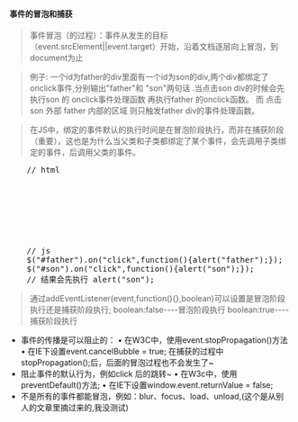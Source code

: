 ####  事件的冒泡和捕获
>事件冒泡（的过程）：事件从发生的目标（event.srcElement||event.target）开始，沿着文档逐层向上冒泡，到document为止

>例子:  一个id为father的div里面有一个id为son的div,两个div都绑定了onclick事件,分别输出"father"和
"son"两句话 .当点击son div的时候会先执行son 的 onclick事件处理函数 再执行father 的onclick函数。
而 点击son 外部 father 内部的区域 则只触发father div的事件处理函数。

> 在JS中，绑定的事件默认的执行时间是在冒泡阶段执行，而非在捕获阶段（重要），这也是为什么当父类和子类都绑定了某个事件，会先调用子类绑定的事件，后调用父类的事件。
<pre>
    // html
    <div id="father">
        <div id="son">
        </div>
    </div>
    // js
    $("#father").on("click",function(){alert("father");});
    $("#son").on("click",function(){alert("son");});
    // 结果会先执行 alert("son");
</pre>
> 通过addEventListener(event,function(){},boolean)可以设置是冒泡阶段执行还是捕获阶段执行;
boolean:false----冒泡阶段执行
boolean:true----捕获阶段执行

- 事件的传播是可以阻止的：
• 在W3C中，使用event.stopPropagation()方法
• 在IE下设置event.cancelBubble = true;
在捕获的过程中stopPropagation();后，后面的冒泡过程也不会发生了~
- 阻止事件的默认行为，例如click <a>后的跳转~
• 在W3c中，使用preventDefault()方法;
• 在IE下设置window.event.returnValue = false;
- 不是所有的事件都能冒泡，例如：blur、focus、load、unload,(这个是从别人的文章里摘过来的,我没测试)
